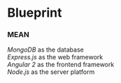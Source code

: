 # Blueprint

### MEAN 

*MongoDB* as the database  
*Express.js* as the web framework  
*Angular 2*  as the frontend framework  
*Node.js* as the server platform  
